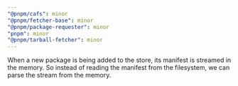 ```yaml
---
"@pnpm/cafs": minor
"@pnpm/fetcher-base": minor
"@pnpm/package-requester": minor
"pnpm": minor
"@pnpm/tarball-fetcher": minor
---
```


When a new package is being added to the store, its manifest is streamed in the memory. So instead of reading the manifest from the filesystem, we can parse the stream from the memory.
